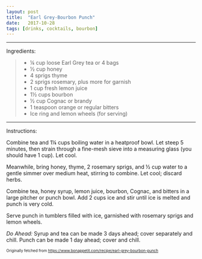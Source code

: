 ```yaml
---
layout: post
title:  "Earl Grey-Bourbon Punch"
date:   2017-10-28
tags: [drinks, cocktails, bourbon]
---
```


---

Ingredients:

> * ¼ cup loose Earl Grey tea or 4 bags
> * ½ cup honey
> * 4 sprigs thyme
> * 2 sprigs rosemary, plus more for garnish
> * 1 cup fresh lemon juice
> * 1½ cups bourbon
> * ½ cup Cognac or brandy
> * 1 teaspoon orange or regular bitters
> * Ice ring and lemon wheels (for serving)

---

Instructions:

Combine tea and 1¼ cups boiling water in a heatproof bowl. Let steep 5 minutes, then strain through a fine-mesh sieve into a measuring glass (you should have 1 cup). Let cool.

Meanwhile, bring honey, thyme, 2 rosemary sprigs, and ½ cup water to a gentle simmer over medium heat, stirring to combine. Let cool; discard herbs.

Combine tea, honey syrup, lemon juice, bourbon, Cognac, and bitters in a large pitcher or punch bowl. Add 2 cups ice and stir until ice is melted and punch is very cold.

Serve punch in tumblers filled with ice, garnished with rosemary sprigs and lemon wheels.

*Do Ahead:* Syrup and tea can be made 3 days ahead; cover separately and chill. Punch can be made 1 day ahead; cover and chill.

<font size=1>Originally fetched from https://www.bonappetit.com/recipe/earl-grey-bourbon-punch
